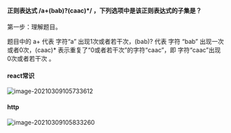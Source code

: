 #### 正则表达式 /a+(bab)?(caac)*/ ，下列选项中是该正则表达式的子集是？

第一步：理解题目。

题目中的 a+ 代表 字符“a” 出现1次或者若干次，(bab)? 代表 字符 “bab” 出现一次或者0次，(caac)* 表示重复了“0或者若干次”的字符“caac”，即 字符“caac”出现0次或者若干次 。

#### react常识

![image-20210309105733612](C:\Users\legion\AppData\Roaming\Typora\typora-user-images\image-20210309105733612.png)

#### http

![image-20210309105833260](C:\Users\legion\AppData\Roaming\Typora\typora-user-images\image-20210309105833260.png)
